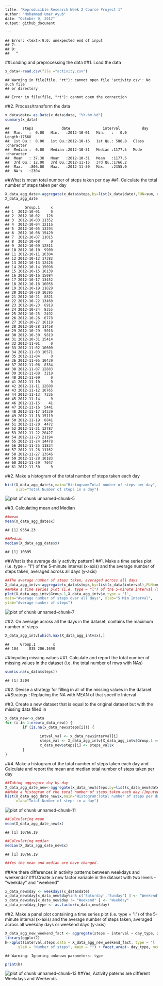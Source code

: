

```r
---
title: "Reproducible Research Week 2 Course Project 1"
author: "Mohammad Umer Ayub"
date: "October 9, 2017"
output: github_document

---
```

```
## Error: <text>:9:0: unexpected end of input
## 7: ---
## 8: 
##   ^
```


##Loading and preprocessing the data
##1. Load the data

```r
x_data<-read.csv(file ="activity.csv")
```

```
## Warning in file(file, "rt"): cannot open file 'activity.csv': No such file
## or directory
```

```
## Error in file(file, "rt"): cannot open the connection
```

##2. Process/transform the data

```r
x_data$date= as.Date(x_data$date, "%Y-%m-%d")
summary(x_data)
```

```
##      steps             date               interval          day           
##  Min.   :  0.00   Min.   :2012-10-01   Min.   :   0.0   Length:17568      
##  1st Qu.:  0.00   1st Qu.:2012-10-16   1st Qu.: 588.8   Class :character  
##  Median :  0.00   Median :2012-10-31   Median :1177.5   Mode  :character  
##  Mean   : 37.38   Mean   :2012-10-31   Mean   :1177.5                     
##  3rd Qu.: 12.00   3rd Qu.:2012-11-15   3rd Qu.:1766.2                     
##  Max.   :806.00   Max.   :2012-11-30   Max.   :2355.0                     
##  NA's   :2304
```

##What is mean total number of steps taken per day
##1. Calculate the total number of steps taken per day

```r
X_data_agg_date<-aggregate(x_data$steps,by=list(x_data$date),FUN=sum, na.rm= TRUE )
X_data_agg_date
```

```
##       Group.1     x
## 1  2012-10-01     0
## 2  2012-10-02   126
## 3  2012-10-03 11352
## 4  2012-10-04 12116
## 5  2012-10-05 13294
## 6  2012-10-06 15420
## 7  2012-10-07 11015
## 8  2012-10-08     0
## 9  2012-10-09 12811
## 10 2012-10-10  9900
## 11 2012-10-11 10304
## 12 2012-10-12 17382
## 13 2012-10-13 12426
## 14 2012-10-14 15098
## 15 2012-10-15 10139
## 16 2012-10-16 15084
## 17 2012-10-17 13452
## 18 2012-10-18 10056
## 19 2012-10-19 11829
## 20 2012-10-20 10395
## 21 2012-10-21  8821
## 22 2012-10-22 13460
## 23 2012-10-23  8918
## 24 2012-10-24  8355
## 25 2012-10-25  2492
## 26 2012-10-26  6778
## 27 2012-10-27 10119
## 28 2012-10-28 11458
## 29 2012-10-29  5018
## 30 2012-10-30  9819
## 31 2012-10-31 15414
## 32 2012-11-01     0
## 33 2012-11-02 10600
## 34 2012-11-03 10571
## 35 2012-11-04     0
## 36 2012-11-05 10439
## 37 2012-11-06  8334
## 38 2012-11-07 12883
## 39 2012-11-08  3219
## 40 2012-11-09     0
## 41 2012-11-10     0
## 42 2012-11-11 12608
## 43 2012-11-12 10765
## 44 2012-11-13  7336
## 45 2012-11-14     0
## 46 2012-11-15    41
## 47 2012-11-16  5441
## 48 2012-11-17 14339
## 49 2012-11-18 15110
## 50 2012-11-19  8841
## 51 2012-11-20  4472
## 52 2012-11-21 12787
## 53 2012-11-22 20427
## 54 2012-11-23 21194
## 55 2012-11-24 14478
## 56 2012-11-25 11834
## 57 2012-11-26 11162
## 58 2012-11-27 13646
## 59 2012-11-28 10183
## 60 2012-11-29  7047
## 61 2012-11-30     0
```

##2. Make a histogram of the total number of steps taken each day

```r
hist(X_data_agg_date$x,main="Histogram:Total number of steps per day", 
     xlab="Total Number of steps in a day")
```

![plot of chunk unnamed-chunk-5](figure/unnamed-chunk-5-1.png)

##3. Calculating mean and Median

```r
##mean
mean(X_data_agg_date$x)
```

```
## [1] 9354.23
```

```r
##Median
median(X_data_agg_date$x)
```

```
## [1] 10395
```


##What is the average daily activity pattern?
##1. Make a time series plot (i.e. type = "l") of the 5-minute interval (x-axis) and the average number of steps taken, averaged across all days (y-axis)

```r
##The average number of steps taken, averaged across all days
X_data_agg_intv<-aggregate(x_data$steps,by=list(x_data$interval),FUN=mean, na.rm= TRUE )
##Make a time series plot (i.e. type = "l") of the 5-minute interval (x-axis) and  (y-axis) 
plot(X_data_agg_intv$Group.1,X_data_agg_intv$x,type = 'l',
main="Average number of steps over all days", xlab="5 Min Interval", 
ylab="Average number of steps")
```

![plot of chunk unnamed-chunk-7](figure/unnamed-chunk-7-1.png)

##2. On average across all the days in the dataset, contains the maximum number of steps

```r
X_data_agg_intv[which.max(X_data_agg_intv$x),]
```

```
##     Group.1        x
## 104     835 206.1698
```


##Imputing missing values
##1. Calculate and report the total number of missing values in the dataset (i.e. the total number of rows with NAs)

```r
sum(is.na(x_data$steps))
```

```
## [1] 2304
```

##2. Devise a strategy for filling in all of the missing values in the dataset.
##Strategy : Replacing the NA with MEAN of that specific Interval

##3. Create a new dataset that is equal to the original dataset but with the missing data filled in

```r
x_data_new<-x_data
for (i in 1:nrow(x_data_new)) {
        if (is.na(x_data_new$steps[i])) {
                
                intval_val <- x_data_new$interval[i]
                steps_val <- X_data_agg_intv[X_data_agg_intv$Group.1 == intval_val,]
                x_data_new$steps[i] <- steps_val$x
        }
}
```

##4. Make a histogram of the total number of steps taken each day and Calculate and report the mean and median total number of steps taken per day

```r
##Taking aggregate day by day
X_data_agg_date_new<-aggregate(x_data_new$steps,by=list(x_data_new$date),FUN=sum, na.rm= TRUE )
##Make a histogram of the total number of steps taken each day (Imputed)
hist(X_data_agg_date_new$x,main="Histogram:Total number of steps per day (Imputed)", 
     xlab="Total Number of steps in a day")
```

![plot of chunk unnamed-chunk-11](figure/unnamed-chunk-11-1.png)

```r
##Calculating mean
mean(X_data_agg_date_new$x)
```

```
## [1] 10766.19
```

```r
##Calculating median
median(X_data_agg_date_new$x)
```

```
## [1] 10766.19
```

```r
##Yes the mean and median are have changed.
```

##Are there differences in activity patterns between weekdays and weekends?
##1.Create a new factor variable in the dataset with two levels - "weekday" and "weekend"

```r
x_data_new$day <- weekdays(x_data$date)
x_data_new$day[x_data_new$day%in% c('Saturday','Sunday') ] <- "Weekend"
x_data_new$day[x_data_new$day != "Weekend" ] <- "Weekday"
x_data_new$day_type <- as.factor(x_data_new$day)
```

##2. Make a panel plot containing a time series plot (i.e. type = "l") of the 5-minute interval (x-axis) and the average number of steps taken, averaged across all weekday days or weekend days (y-axis)

```r
X_data_agg_new_weekend_fact <- aggregate(steps ~ interval + day_type, x_data_new, mean)
library(ggplot2)
h<-qplot(interval,steps,data = X_data_agg_new_weekend_fact, type = 'l',  geom=c("line"),xlab = "Interval", 
      ylab = "Number of steps", main = "") + facet_wrap(~ day_type, ncol = 1)
```

```
## Warning: Ignoring unknown parameters: type
```

```r
print(h)
```

![plot of chunk unnamed-chunk-13](figure/unnamed-chunk-13-1.png)
##Yes, Activity paterns are different Weekdays and Weekends
```

